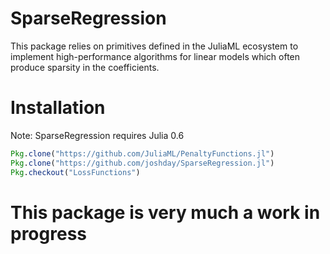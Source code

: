 # SparseRegression

This package relies on primitives defined in the JuliaML ecosystem to implement high-performance algorithms for linear models which often produce sparsity in the coefficients.

# Installation

Note: SparseRegression requires Julia 0.6

```julia
Pkg.clone("https://github.com/JuliaML/PenaltyFunctions.jl")
Pkg.clone("https://github.com/joshday/SparseRegression.jl")
Pkg.checkout("LossFunctions")
```

# This package is very much a work in progress
